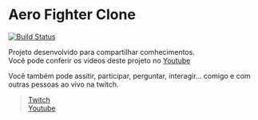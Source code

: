 # Aero Fighter Clone

[![Build Status](https://travis-ci.org/joemccann/dillinger.svg?branch=master)](https://mcunha-br.github.io/)

Projeto desenvolvido para compartilhar comhecimentos.\
Você pode conferir os vídeos deste projeto no [Youtube](https://www.youtube.com/watch?v=zhJmY4l9Nws&list=PLuQJapu7L84RET4nPD3NmTlKzlCFNw4mL "Youtube Marcial Lincoln")

Você também pode assitir, participar, perguntar, interagir... comigo e com outras pessoas ao vivo na twitch.

> [Twitch](https://www.twitch.tv/marcial_lincoln "Twitch Marcial Lincoln")\
> [Youtube](https://www.youtube.com/c/Marcial_Lincoln "Youtube Marcial Lincoln")

